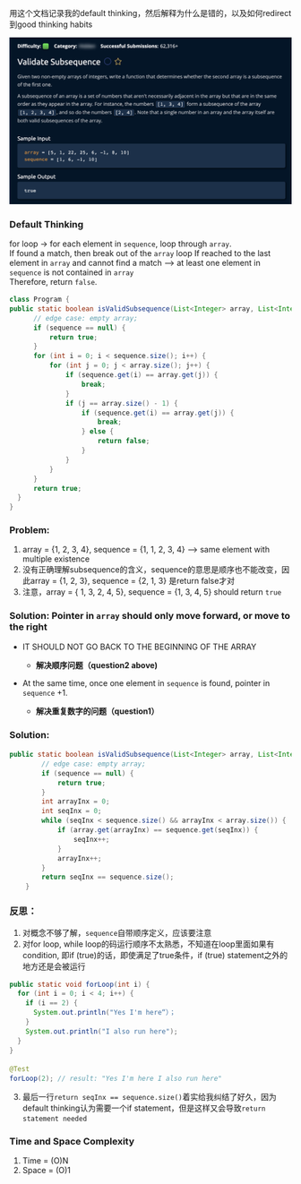 用这个文档记录我的default thinking，然后解释为什么是错的，以及如何redirect到good thinking habits

![alt text][logo]

[logo]: https://github.com/vindygao1997/LeetCode/blob/main/Pictures/Screen%20Shot%202021-05-23%20at%2012.41.39%20PM.png

### Default Thinking

for loop -> for each element in `sequence`, loop through `array`.<br>
  If found a match, then break out of the `array` loop
  If reached to the last element in `array` and cannot find a match --> at least one element in `sequence` is not contained in `array`<br>
  Therefore, return `false`.
  
  ```Java
  class Program {
  public static boolean isValidSubsequence(List<Integer> array, List<Integer> sequence) {
		// edge case: empty array;
		if (sequence == null) {
			return true;
		}
		for (int i = 0; i < sequence.size(); i++) {
			for (int j = 0; j < array.size(); j++) {
				if (sequence.get(i) == array.get(j)) {
					break;
				}
				if (j == array.size() - 1) {
					if (sequence.get(i) == array.get(j)) {
						break;
					} else {
						return false;
					}
				}
			}
		}
		return true;
	}
}
```

### Problem:
1. array = {1, 2, 3, 4}, sequence = {1, 1, 2, 3, 4} --> same element with multiple existence
2. 没有正确理解subsequence的含义，sequence的意思是顺序也不能改变，因此array = {1, 2, 3}, sequence = {2, 1, 3} 是return false才对
3. 注意，array = { 1, 3, 2, 4, 5}, sequence = {1, 3, 4, 5} should return `true`


### Solution: Pointer in `array` should only move forward, or move to the right<br>
- IT SHOULD NOT GO BACK TO THE BEGINNING OF THE ARRAY

  - **解决顺序问题（question2 above)**
- At the same time, once one element in `sequence` is found, pointer in `sequence` +1.

  - **解决重复数字的问题（question1）**

### Solution:

```Java
public static boolean isValidSubsequence(List<Integer> array, List<Integer> sequence) {
		// edge case: empty array;
		if (sequence == null) {
			return true;
		}
		int arrayInx = 0;
		int seqInx = 0;
		while (seqInx < sequence.size() && arrayInx < array.size()) {
			if (array.get(arrayInx) == sequence.get(seqInx)) {
				seqInx++;
			}
			arrayInx++;
		}
		return seqInx == sequence.size();
	}
  ```
  
### 反思：
1. 对概念不够了解，`sequence`自带顺序定义，应该要注意
2. 对for loop, while loop的码运行顺序不太熟悉，不知道在loop里面如果有condition, 即if (true)的话，即使满足了true条件，if (true) statement之外的地方还是会被运行
```Java
public static void forLoop(int i) {
  for (int i = 0; i < 4; i++) {
    if (i == 2) {
      System.out.println("Yes I'm here“）；
    }
    System.out.println("I also run here");
  }
}

@Test
forLoop(2); // result: "Yes I'm here I also run here"
```
3. 最后一行`return seqInx == sequence.size()`着实给我纠结了好久，因为default thinking认为需要一个if statement，但是这样又会导致`return statement needed`


### Time and Space Complexity
1. Time = (O)N
2. Space = (O)1




